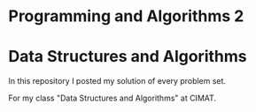 # Programming and Algorithms 2

# Data Structures and Algorithms

In this repository I posted my solution of every problem set.

For my class "Data Structures and Algorithms" at CIMAT. 
